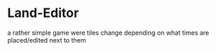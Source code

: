 # Land-Editor
a rather simple game were tiles change depending on what times are placed/edited next to them
